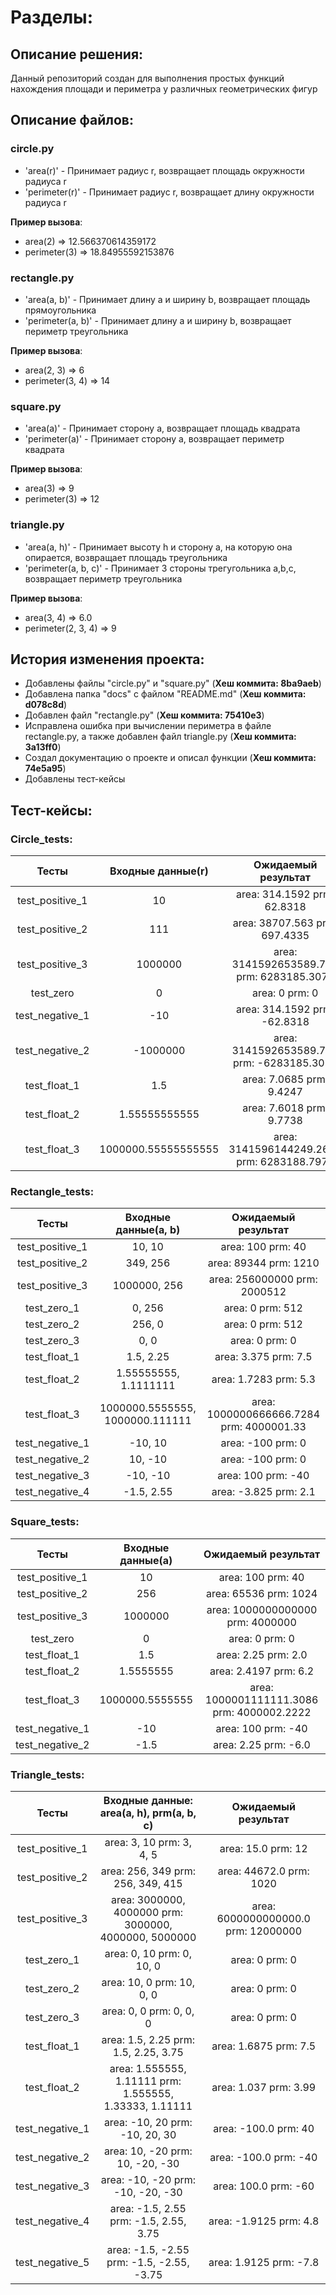 # Разделы:
## Описание решения:

Данный репозиторий создан для выполнения простых функций нахождения площади и периметра у различных геометрических фигур

## Описание файлов:

### circle.py
- 'area(r)' - Принимает радиус r, возвращает площадь окружности радиуса r
- 'perimeter(r)' - Принимает радиус r, возвращает длину окружности радиуса r

**Пример вызова**:
- area(2) => 12.566370614359172
- perimeter(3) => 18.84955592153876


### rectangle.py

- 'area(a, b)' - Принимает длину a и ширину b, возвращает площадь прямоугольника
- 'perimeter(a, b)' - Принимает длину a и ширину b, возвращает периметр треугольника

**Пример вызова**:
- area(2, 3) => 6
- perimeter(3, 4) => 14

### square.py

- 'area(a)' - Принимает сторону a, возвращает площадь квадрата
- 'perimeter(a)' - Принимает сторону a, возвращает периметр квадрата

**Пример вызова**:
- area(3) => 9
- perimeter(3) => 12

### triangle.py

- 'area(a, h)' - Принимает высоту h и сторону а, на которую она опирается, возвращает площадь треугольника
- 'perimeter(a, b, c)' - Принимает 3 стороны трегугольника a,b,c, возвращает периметр треугольника

**Пример вызова**:
- area(3, 4) => 6.0
- perimeter(2, 3, 4) => 9

## История изменения проекта:

- Добавлены файлы "circle.py" и "square.py" (**Хеш коммита: 8ba9aeb**)
- Добавлена папка "docs" с файлом "README.md" (**Хеш коммита: d078c8d**)
- Добавлен файл "rectangle.py" (**Хеш коммита: 75410e3**)
- Исправлена ошибка при вычислении периметра в файле rectangle.py, а также добавлен файл triangle.py (**Хеш коммита: 3a13ff0**)
- Создал документацию о проекте и описал функции (**Хеш коммита: 74e5a95**)
- Добавлены тест-кейсы

## Тест-кейсы:

### Circle_tests:

| Тесты           | Входные данные(r)     | Ожидаемый результат                          |
|:---------------:|:---------------------:|:--------------------------------------------:|
| test_positive_1 | 10                    | area: 314.1592            prm: 62.8318       |
| test_positive_2 | 111                   | area: 38707.563           prm: 697.4335      |
| test_positive_3 | 1000000               | area: 3141592653589.793   prm: 6283185.3071  |
| test_zero       |  0                    | area: 0                   prm: 0             |
| test_negative_1 | -10                   | area: 314.1592            prm: -62.8318      |
| test_negative_2 | -1000000              | area: 3141592653589.793   prm: -6283185.3071 |
| test_float_1    | 1.5                   | area: 7.0685              prm: 9.4247        |
| test_float_2    | 1.55555555555         | area: 7.6018              prm: 9.7738        |
| test_float_3    | 1000000.55555555555   | area: 3141596144249.2666  prm: 6283188.7978  |

### Rectangle_tests:

| Тесты           | Входные данные(a, b)            | Ожидаемый результат                         |
|:---------------:|:-------------------------------:|:-------------------------------------------:|
| test_positive_1 | 10, 10                          | area: 100                 prm: 40           |
| test_positive_2 | 349, 256                        | area: 89344               prm: 1210         |
| test_positive_3 | 1000000, 256                    | area: 256000000           prm: 2000512      |
| test_zero_1     | 0, 256                          | area: 0                   prm: 512          |
| test_zero_2     | 256, 0                          | area: 0                   prm: 512          |
| test_zero_3     | 0, 0                            | area: 0                   prm: 0            |
| test_float_1    | 1.5, 2.25                       | area: 3.375               prm: 7.5          |
| test_float_2    | 1.55555555, 1.1111111           | area: 1.7283              prm: 5.3          |
| test_float_3    | 1000000.5555555, 1000000.111111 | area: 1000000666666.7284  prm: 4000001.33   |
| test_negative_1 | -10, 10                         | area: -100                prm: 0            |
| test_negative_2 | 10, -10                         | area: -100                prm: 0            |
| test_negative_3 | -10, -10                        | area: 100                 prm: -40          |
| test_negative_4 | -1.5, 2.55                      | area: -3.825              prm: 2.1          |

### Square_tests:

| Тесты           | Входные данные(a)               | Ожидаемый результат                         |
|:---------------:|:-------------------------------:|:-------------------------------------------:|
| test_positive_1 | 10                              | area: 100                 prm: 40           |
| test_positive_2 | 256                             | area: 65536               prm: 1024         |
| test_positive_3 | 1000000                         | area: 1000000000000       prm: 4000000      |
| test_zero       | 0                               | area: 0                   prm: 0            |
| test_float_1    | 1.5                             | area: 2.25                prm: 2.0          |
| test_float_2    | 1.5555555                       | area: 2.4197              prm: 6.2          |
| test_float_3    | 1000000.5555555                 | area: 1000001111111.3086  prm: 4000002.2222 |
| test_negative_1 | -10                             | area: 100                 prm: -40          |
| test_negative_2 | -1.5                            | area: 2.25                prm: -6.0         |

### Triangle_tests:

| Тесты           | Входные данные: area(a, h), prm(a, b, c)                | Ожидаемый результат                         |
|:---------------:|:-------------------------------------------------------:|:-------------------------------------------:|
| test_positive_1 | area: 3, 10             prm: 3, 4, 5                    | area: 15.0                prm: 12           |
| test_positive_2 | area: 256, 349          prm: 256, 349, 415              | area: 44672.0             prm: 1020         |
| test_positive_3 | area: 3000000, 4000000  prm: 3000000, 4000000, 5000000  | area: 6000000000000.0     prm: 12000000     |
| test_zero_1     | area: 0, 10             prm: 0, 10, 0                   | area: 0                   prm: 0            |
| test_zero_2     | area: 10, 0             prm: 10, 0, 0                   | area: 0                   prm: 0            |
| test_zero_3     | area: 0, 0              prm: 0, 0, 0                    | area: 0                   prm: 0            |
| test_float_1    | area: 1.5, 2.25         prm: 1.5, 2.25, 3.75            | area: 1.6875              prm: 7.5          |
| test_float_2    | area: 1.555555, 1.11111 prm: 1.555555, 1.33333, 1.11111 | area: 1.037               prm: 3.99         |
| test_negative_1 | area: -10, 20           prm: -10, 20, 30                | area: -100.0              prm: 40           |
| test_negative_2 | area: 10, -20           prm: 10, -20, -30               | area: -100.0              prm: -40          |
| test_negative_3 | area: -10, -20          prm: -10, -20, -30              | area: 100.0               prm: -60          |
| test_negative_4 | area: -1.5, 2.55        prm: -1.5, 2.55, 3.75           | area: -1.9125             prm: 4.8          |
| test_negative_5 | area: -1.5, -2.55       prm: -1.5, -2.55, -3.75         | area: 1.9125              prm: -7.8         |
